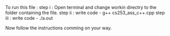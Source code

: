 To run this file :
step i : Open terminal and change workin directry to the folder containing the file.
step ii : write code -  g++ cs253_ass_c++.cpp
step iii : write code -  ./a.out

Now follow the instructions comming on your way.